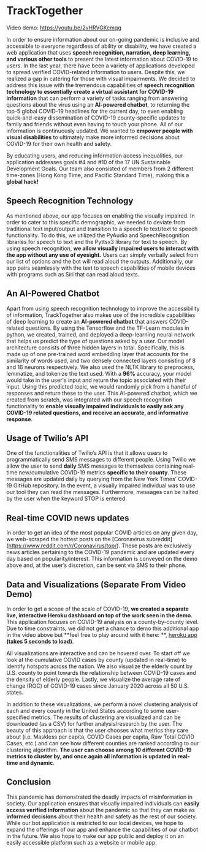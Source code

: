 # TrackTogether

Video demo: https://youtu.be/2vHRVGKcmqg

In order to ensure information about our on-going pandemic is inclusive and accessible to everyone regardless of ability or disability, we have created a web application that uses **speech recognition, narration, deep learning, and various other tools** to present the latest information about COVID-19 to users. In the last year, there have been a variety of applications developed to spread verified COVID-related information to users. Despite this, we realized a gap in catering for those with visual impairments. We decided to address this issue with the tremendous capabilities of **speech recognition technology to essentially create a virtual assistant for COVID-19 information** that can perform a variety of tasks ranging from answering questions about the virus using an **AI-powered chatbot**, to returning the top-5 global COVID-19 headlines for the current day, to even enabling quick-and-easy dissemination of COVID-19 county-specific updates to family and friends without even having to touch your phone. All of our information is continuously updated. We wanted to **empower people with visual disabilities** to ultimately make more informed decisions about COVID-19 for their own health and safety. 

By educating users, and reducing information access inequalities, our application addresses goals #4 and #10 of the 17 UN Sustainable Development Goals.  Our team also consisted of members from 2 different time-zones (Hong Kong Time, and Pacific Standard Time), making this a **global hack!**  

## Speech Recognition Technology

As mentioned above, our app focuses on enabling the visually impaired. In order to cater to this specific demographic, we needed to deviate from traditional text input/output and transition to a speech to text/text to speech functionality. To do this, we utilized the PyAudio and SpeechRecognition libraries for speech to text and the Pyttsx3 library for text to speech. By using speech recognition, **we allow visually impaired users to interact with the app without any use of eyesight.** Users can simply verbally select from our list of options and the bot will read aloud the outputs. Additionally, our app pairs seamlessly with the text to speech capabilities of mobile devices with programs such as Siri that can read aloud texts.

## An AI-Powered Chatbot

Apart from using speech recognition technology to improve the accessibility of information, TrackTogether also makes use of the incredible capabilities of deep learning to create an **AI-powered chatbot** that answers COVID-related questions.  By using the Tensorflow and the TF-Learn modules in python, we created, trained, and deployed a deep-learning neural network that helps us predict the type of questions asked by a user. Our model architecture consists of three hidden layers in total. Specifically, this is made up of one pre-trained word embedding layer that accounts for the similarity of words used, and two densely connected layers consisting of 8 and 16 neurons respectively. We also used the NLTK library to preprocess, lemmatize, and tokenize the text used. With a **96%** accuracy, your model would take in the user's input and return the topic associated with their input. Using this predicted topic, we would randomly pick from a handful of responses and return these to the user. This AI-powered chatbot, which we created from scratch, was integrated with our speech recognition functionality to **enable visually impaired individuals to easily ask any COVID-19 related questions, and receive an accurate, and informative response**.   

## Usage of Twilio’s API

One of the functionalities of Twilio’s API is that it allows users to programmatically send SMS messages to different people. Using Twilio we allow the user to send **daily** SMS messages to themselves containing real-time new/cumulative COVID-19 metrics **specific to their county**. These messages are updated daily by querying from the  New York Times’ COVID-19 GitHub repository. In the event, a visually impaired individual was to use our tool they can read the messages. Furthermore, messages can be halted by the user when the keyword STOP is entered.

## Real-time COVID news updates

In order to get an idea of the most popular COVID articles on any given day, we web-scraped the hottest posts on the [Coronavirus subreddit] (https://www.reddit.com/r/Coronavirus/top/). These posts are exclusively news articles pertaining to the COVID-19 pandemic and are updated every day based on popularity/interest. This information is conveyed on the demo above and, at the user’s discretion, can be sent via SMS to their phone.

## Data and Visualizations (Separate From Video Demo) 

In order to get a scope of the scale of COVID-19, **we created a separate live, interactive Heroku dashboard on top of the work seen in the demo**. This application focuses on COVID-19 analysis on a county-by-county level. Due to time constraints, we did not get a chance to demo this additional app in the video above but **feel free to play around with it here: **, [heroku app](https://tracktogether.herokuapp.com/) **(takes 5 seconds to load)**. 

All visualizations are interactive and can be hovered over. To start off we look at the cumulative COVID cases by county (updated in real-time) to identify hotspots across the nation. We also visualize the elderly count by U.S. county to point towards the relationship between COVID-19 cases and the density of elderly people. Lastly, we visualize the average rate of change (ROC) of COVID-19 cases since January 2020 across all 50 U.S. states. 

In addition to these visualizations, we perform a novel clustering analysis of each and every county in the United States according to some user-specified metrics. The results of clustering are visualized and can be downloaded (as a CSV) for further analysis/research by the user. The beauty of this approach is that the user chooses what metrics they care about (i.e. Maskless per capita, COVID Cases per capita, Raw Total COVID Cases, etc.) and can see how different counties are ranked according to our clustering algorithm.  **The user can choose among 10 different COVID-19 metrics to cluster by, and once again all information is updated in real-time and dynamic**.

## Conclusion

This pandemic has demonstrated the deadly impacts of misinformation in society. Our application ensures that visually impaired individuals can **easily access verified information** about the pandemic so that they can make as **informed decisions** about their health and safety as the rest of our society. While our bot application is restricted to our local devices, we hope to expand the offerings of our app and enhance the capabilities of our chatbot in the future. We also hope to make our app public and deploy it on an easily accessible platform such as a website or mobile app.
